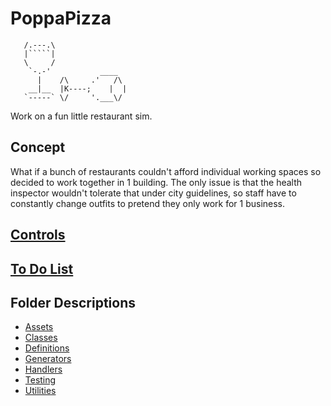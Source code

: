 # PoppaPizza

```ascii
   /.---.\
   |`````|
   \     /
    `-.-'           ____
      |    /\     .'   /\
    __|__  |K----;    |  |
   `-----` \/     '.___\/
```

Work on a fun little restaurant sim.

## Concept

What if a bunch of restaurants couldn't afford individual working spaces so decided to work together in 1 building. The only issue is that the health inspector wouldn't tolerate that under city guidelines, so staff have to constantly change outfits to pretend they only work for 1 business.

## [Controls](Docs/Controls.md)

## [To Do List](Docs/TODO.md)

## Folder Descriptions

- [Assets](Assets/README.md)
- [Classes](Classes/README.md)
- [Definitions](Definitions/README.md)
- [Generators](Generators/README.md)
- [Handlers](Handlers/README.md)
- [Testing](Testing/README.md)
- [Utilities](Utilities/README.md)
